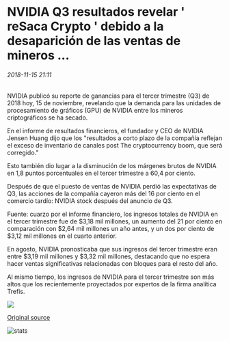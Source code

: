 # NVIDIA Q3 resultados revelar ' reSaca Crypto ' debido a la desaparición de las ventas de mineros ...

###### 2018-11-15 21:11

NVIDIA publicó su reporte de ganancias para el tercer trimestre (Q3) de 2018 hoy, 15 de noviembre, revelando que la demanda para las unidades de procesamiento de gráficos (GPU) de NVIDIA entre los mineros criptográficos se ha secado.

En el informe de resultados financieros, el fundador y CEO de NVIDIA Jensen Huang dijo que los "resultados a corto plazo de la compañía reflejan el exceso de inventario de canales post The cryptocurrency boom, que será corregido."

Esto también dio lugar a la disminución de los márgenes brutos de NVIDIA en 1,8 puntos porcentuales en el tercer trimestre a 60,4 por ciento.

Después de que el puesto de ventas de NVIDIA perdió las expectativas de Q3, las acciones de la compañía cayeron más del 16 por ciento en el comercio tardío: NVIDIA stock después del anuncio de Q3.

Fuente: cuarzo por el informe financiero, los ingresos totales de NVIDIA en el tercer trimestre fue de $3,18 mil millones, un aumento del 21 por ciento en comparación con $2,64 mil millones un año antes, y un dos por ciento de $3,12 mil millones en el cuarto anterior.

En agosto, NVIDIA pronosticaba que sus ingresos del tercer trimestre eran entre $3,19 mil millones y $3,32 mil millones, destacando que no espera hacer ventas significativas relacionadas con bloques para el resto del año.

Al mismo tiempo, los ingresos de NVIDIA para el tercer trimestre son más altos que los recientemente proyectados por expertos de la firma analítica Trefis.

![](https://s3.cointelegraph.com/storage/uploads/view/290859352c3e53b0f44d30051a61e07a.png)

[Original source](https://cointelegraph.com/news/nvidia-q3-results-reveal-crypto-hangover-due-to-disappearance-of-miner-sales)

![stats](https://c.statcounter.com/11760860/0/a89fa40b/1/ "stats")